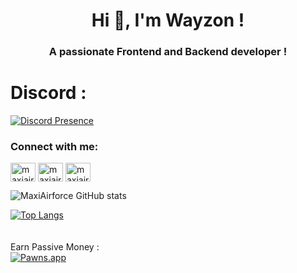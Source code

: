 <h1 align="center">Hi 👋, I'm Wayzon !</h1>
<h3 align="center">A passionate Frontend and Backend developer !</h3>
<h1>Discord :</h1>

[![Discord Presence](https://lanyard.cnrad.dev/api/499977210782941195)](https://discord.com/users/499977210782941195)

<h3 align="left">Connect with me:</h3>
<p align="left">
<a href="https://codepen.io/maxiairforce" target="blank"><img align="center" src="https://raw.githubusercontent.com/rahuldkjain/github-profile-readme-generator/master/src/images/icons/Social/codepen.svg" alt="maxiairforce" height="30" width="40" /></a>
<a href="https://twitter.com/maxiairforce" target="blank"><img align="center" src="https://raw.githubusercontent.com/rahuldkjain/github-profile-readme-generator/master/src/images/icons/Social/twitter.svg" alt="maxiairforce" height="30" width="40" /></a>
<a href="https://www.youtube.com/c/maxiairforce" target="blank"><img align="center" src="https://raw.githubusercontent.com/rahuldkjain/github-profile-readme-generator/master/src/images/icons/Social/youtube.svg" alt="maxiairforce" height="30" width="40" /></a>
</p>





![MaxiAirforce GitHub stats](https://github-readme-stats.vercel.app/api?username=MaxiAirforce&show_icons=true&theme=radical)


[![Top Langs](https://github-readme-stats.vercel.app/api/top-langs/?username=MaxiAirforce&layout=compact&theme=radical)](https://github.com/anuraghazra/github-readme-stats)
<br><br><br>
Earn Passive Money :
<br>
<a href="https://pawns.app?r=1149416" target="_blank">
<img src="https://cdn.pawns.app/images/b/728.jpg" alt="Pawns.app">
</a>
